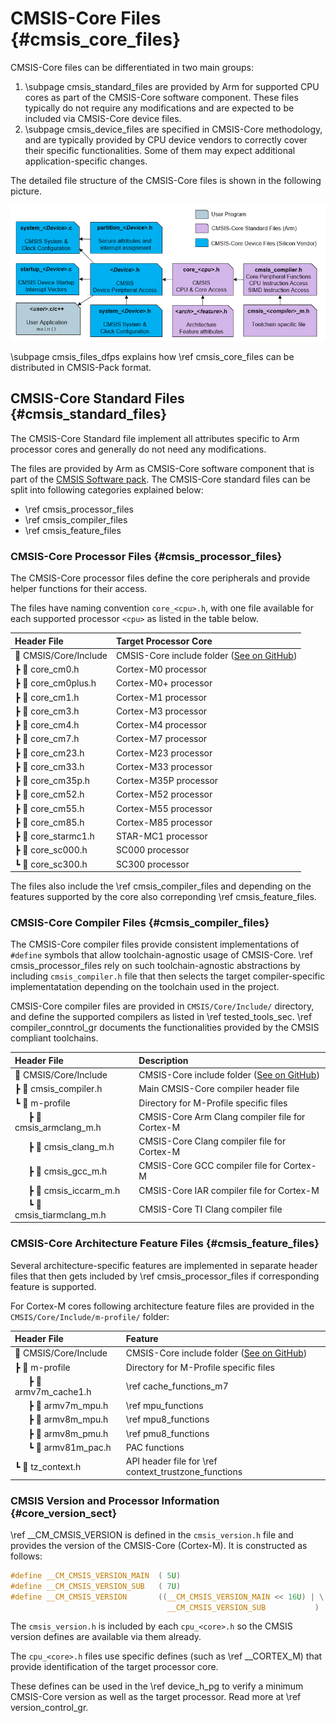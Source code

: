 # CMSIS-Core Files {#cmsis_core_files}

CMSIS-Core files can be differentiated in two main groups:

 1. \subpage cmsis_standard_files are provided by Arm for supported CPU cores as part of the CMSIS-Core software component. These files typically do not require any modifications and are expected to be included via CMSIS-Core device files.
 2. \subpage cmsis_device_files are specified in CMSIS-Core methodology, and are typically provided by CPU device vendors to correctly cover their specific functionalities. Some of them may expect additional application-specific changes.

The detailed file structure of the CMSIS-Core files is shown in the following picture.

![CMSIS-Core File Structure](./images/CMSIS_CORE_Files.png)

\subpage cmsis_files_dfps explains how \ref cmsis_core_files can be distributed in CMSIS-Pack format.

## CMSIS-Core Standard Files {#cmsis_standard_files}

The CMSIS-Core Standard file implement all attributes specific to Arm processor cores and generally do not need any modifications.

The files are provided by Arm as CMSIS-Core software component that is part of the [CMSIS Software pack](../General/cmsis_pack.html). The CMSIS-Core standard files can be split into following categories explained below:

 - \ref cmsis_processor_files
 - \ref cmsis_compiler_files
 - \ref cmsis_feature_files

### CMSIS-Core Processor Files {#cmsis_processor_files}

The CMSIS-Core processor files define the core peripherals and provide helper functions for their access.

The files have naming convention `core_<cpu>.h`, with one file available for each supported processor `<cpu>` as listed in the table below.

Header File            | Target Processor Core
:----------------------|:-------------------------------
📂 CMSIS/Core/Include  | CMSIS-Core include folder ([See on GitHub](https://github.com/ARM-software/CMSIS_6/tree/main/CMSIS/Core/Include/))
 ┣ 📄 core_cm0.h       | Cortex-M0 processor
 ┣ 📄 core_cm0plus.h   | Cortex-M0+ processor
 ┣ 📄 core_cm1.h       | Cortex-M1 processor
 ┣ 📄 core_cm3.h       | Cortex-M3 processor
 ┣ 📄 core_cm4.h       | Cortex-M4 processor
 ┣ 📄 core_cm7.h       | Cortex-M7 processor
 ┣ 📄 core_cm23.h      | Cortex-M23 processor
 ┣ 📄 core_cm33.h      | Cortex-M33 processor
 ┣ 📄 core_cm35p.h     | Cortex-M35P processor
 ┣ 📄 core_cm52.h      | Cortex-M52 processor
 ┣ 📄 core_cm55.h      | Cortex-M55 processor
 ┣ 📄 core_cm85.h      | Cortex-M85 processor
 ┣ 📄 core_starmc1.h   | STAR-MC1 processor
 ┣ 📄 core_sc000.h     | SC000 processor
 ┗ 📄 core_sc300.h     | SC300 processor

The files also include the \ref cmsis_compiler_files and depending on the features supported by the core also correponding \ref cmsis_feature_files.

### CMSIS-Core Compiler Files {#cmsis_compiler_files}

The CMSIS-Core compiler files provide consistent implementations of `#define` symbols that allow toolchain-agnostic usage of CMSIS-Core. \ref cmsis_processor_files rely on such toolchain-agnostic abstractions by including `cmsis_compiler.h` file that then selects the target compiler-specific implementatation depending on the toolchain used in the project.

CMSIS-Core compiler files are provided in `CMSIS/Core/Include/` directory, and define the supported compilers as listed in \ref tested_tools_sec. \ref compiler_conntrol_gr documents the functionalities provided by the CMSIS compliant toolchains.

Header File                            | Description
:--------------------------------------|:-------------------
📂 CMSIS/Core/Include    | CMSIS-Core include folder ([See on GitHub](https://github.com/ARM-software/CMSIS_6/tree/main/CMSIS/Core/Include/))
 ┣ 📄 cmsis_compiler.h                  | Main CMSIS-Core compiler header file
 ┗ 📂 m-profile                         | Directory for M-Profile specific files
 &emsp;&nbsp; ┣ 📄 cmsis_armclang_m.h   | CMSIS-Core Arm Clang compiler file for Cortex-M
 &emsp;&nbsp; ┣ 📄 cmsis_clang_m.h      | CMSIS-Core Clang compiler file for Cortex-M
 &emsp;&nbsp; ┣ 📄 cmsis_gcc_m.h        | CMSIS-Core GCC compiler file for Cortex-M
 &emsp;&nbsp; ┣ 📄 cmsis_iccarm_m.h     | CMSIS-Core IAR compiler file for Cortex-M
 &emsp;&nbsp; ┗ 📄 cmsis_tiarmclang_m.h | CMSIS-Core TI Clang compiler file

### CMSIS-Core Architecture Feature Files {#cmsis_feature_files}

Several architecture-specific features are implemented in separate header files that then gets included by \ref cmsis_processor_files if corresponding feature is supported. 

For Cortex-M cores following architecture feature files are provided in the `CMSIS/Core/Include/m-profile/` folder:

Header File         | Feature
:-------------------|:-------------------
📂 CMSIS/Core/Include    | CMSIS-Core include folder ([See on GitHub](https://github.com/ARM-software/CMSIS_6/tree/main/CMSIS/Core/Include/))
 ┣ 📂 m-profile                    | Directory for M-Profile specific files
 &emsp;&nbsp; ┣ 📄 armv7m_cache1.h | \ref cache_functions_m7
 &emsp;&nbsp; ┣ 📄 armv7m_mpu.h    | \ref mpu_functions
 &emsp;&nbsp; ┣ 📄 armv8m_mpu.h    | \ref mpu8_functions
 &emsp;&nbsp; ┣ 📄 armv8m_pmu.h    | \ref pmu8_functions
 &emsp;&nbsp; ┗ 📄 armv81m_pac.h   | PAC functions
 ┗ 📄 tz_context.h                 | API header file for \ref context_trustzone_functions

### CMSIS Version and Processor Information {#core_version_sect}

\ref __CM_CMSIS_VERSION is defined in the `cmsis_version.h` file and provides the version of the CMSIS-Core (Cortex-M). It is constructed as follows:

```c
#define __CM_CMSIS_VERSION_MAIN  ( 5U)                                    /* [31:16] CMSIS Core(M) main version */
#define __CM_CMSIS_VERSION_SUB   ( 7U)                                    /* [15:0]  CMSIS Core(M) sub version */
#define __CM_CMSIS_VERSION       ((__CM_CMSIS_VERSION_MAIN << 16U) | \
                                   __CM_CMSIS_VERSION_SUB           )     /* CMSIS Core(M) version number */

```

The `cmsis_version.h` is included by each `cpu_<core>.h` so the CMSIS version defines are available via them already.

The `cpu_<core>.h` files use specific defines (such as \ref __CORTEX_M) that provide identification of the target processor core.

These defines can be used in the \ref device_h_pg to verify a minimum CMSIS-Core version as well as the target processor. Read more at \ref version_control_gr.
